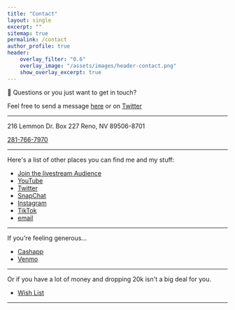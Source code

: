 ```yaml
---
title: "Contact"
layout: single
excerpt: ""
sitemap: true
permalink: /contact
author_profile: true
header:
    overlay_filter: "0.6"
    overlay_image: "/assets/images/header-contact.png"
    show_overlay_excerpt: true
---
```


📮 Questions or you just want to get in touch?

Feel free to send a message [here](sms://12817667970) or on [Twitter](https://twitter.com/cochinochingon)

* * *

216 Lemmon Dr.
Box 227
Reno, NV 89506-8701

[281-766-7970](sms://+12817667970)
* * *

Here's a list of other places you can find me and my stuff:

*   [Join the livestream Audience](http://riverside.fm/studio/sucias)
*   [YouTube](http://www.youtube.com/channel/UCgYSjBmIL3nkxBon4f0Gl_Q?sub_confirmation=1)
*   [Twitter](http://twitter.com/cochinochingon)
*   [SnapChat](http://www.snapchat.com/add/cochinochingon)
*   [Instagram](https://www.instagram.com/cochinochingon/)
*   [TikTok](https://www.tiktok.com/@cochinochingon/)
*   [email](mailto:el.gallo@me.com)

* * *

If you're feeling generous…

*   [Cashapp](https://cash.app/$CochinoChingon)
*   [Venmo](https://venmo.com/cochinochingon)

* * *

Or if you have a lot of money and dropping 20k isn't a big deal for you.

*   [Wish List](https://www.bhphotovideo.com/find/wishlist.jsp#/)

* * *
